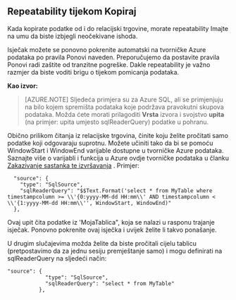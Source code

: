 ## <a name="repeatability-during-copy"></a>Repeatability tijekom Kopiraj

Kada kopirate podatke od i do relacijski trgovine, morate repeatability Imajte na umu da biste izbjegli neočekivane ishoda. 

Isječak možete se ponovno pokrenite automatski na tvorničke Azure podataka po pravila Ponovi naveden. Preporučujemo da postavite pravila Ponovi radi zaštite od tranzitne pogreške. Dakle repeatability je važno razmjer da biste voditi brigu o tijekom pomicanja podataka. 

**Kao izvor:**

> [AZURE.NOTE] Sljedeća primjera su za Azure SQL, ali se primjenjuju na bilo kojem spremišta podataka koje podržava pravokutni skupova podataka. Možda ćete morati prilagoditi **Vrsta** izvora i svojstvo **upita** (na primjer: upita umjesto sqlReaderQuery) podatke u pohranu.   

Obično prilikom čitanja iz relacijske trgovina, činite koju želite pročitati samo podatke koji odgovaraju suprotnu. Možete učiniti tako da bi se pomoću WindowStart i WindowEnd varijable dostupne u tvorničke Azure podataka. Saznajte više o varijabli i funkcija u Azure ovdje tvorničke podataka u članku [Zakazivanje sastanka te izvršavanja](../articles/data-factory/data-factory-scheduling-and-execution.md) . Primjer: 
    
      "source": {
        "type": "SqlSource",
        "sqlReaderQuery": "$$Text.Format('select * from MyTable where timestampcolumn >= \\'{0:yyyy-MM-dd HH:mm\\' AND timestampcolumn < \\'{1:yyyy-MM-dd HH:mm\\'', WindowStart, WindowEnd)"
      },

Ovaj upit čita podatke iz 'MojaTablica", koja se nalazi u rasponu trajanje isječak. Ponovno pokrenite ovaj isječka i uvijek želite li takvo ponašanje. 

U drugim slučajevima možda želite da biste pročitali cijelu tablicu (pretpostavimo da za jednu sesiju premještanje samo) i mogu definirati na sqlReaderQuery na sljedeći način:

    
    "source": {
                "type": "SqlSource",
                "sqlReaderQuery": "select * from MyTable"
              },
    
